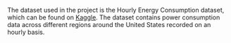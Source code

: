 The dataset used in the project is the Hourly Energy Consumption dataset, which can be found on [Kaggle](https://www.kaggle.com/robikscube/hourly-energy-consumption).
The dataset contains power consumption data across different regions around the United States recorded on an hourly basis.
